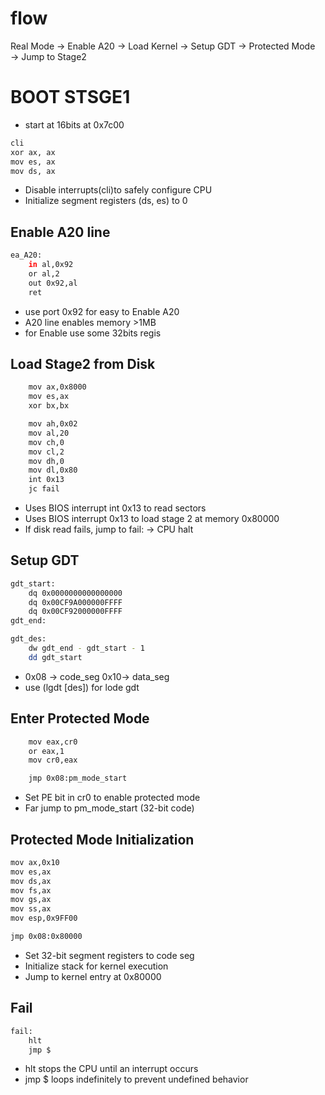 # flow
Real Mode → Enable A20 → Load Kernel → Setup GDT → Protected Mode → Jump to Stage2

# BOOT STSGE1
- start at 16bits at 0x7c00
```bash
cli
xor ax, ax
mov es, ax
mov ds, ax
```
- Disable interrupts(cli)to safely configure CPU
- Initialize segment registers (ds, es) to 0

## Enable A20 line
```bash
ea_A20:
    in al,0x92
    or al,2
    out 0x92,al
    ret
```
- use port 0x92 for easy to Enable A20
- A20 line enables memory >1MB
- for Enable use some 32bits regis

## Load Stage2 from Disk
```bash
    mov ax,0x8000
    mov es,ax
    xor bx,bx

    mov ah,0x02
    mov al,20
    mov ch,0
    mov cl,2
    mov dh,0
    mov dl,0x80
    int 0x13
    jc fail
```
- Uses BIOS interrupt int 0x13 to read sectors 
- Uses BIOS interrupt 0x13 to load stage 2 at memory 0x80000
- If disk read fails, jump to fail: → CPU halt

## Setup GDT
```bash 
gdt_start:
    dq 0x0000000000000000
    dq 0x00CF9A000000FFFF
    dq 0x00CF92000000FFFF
gdt_end:

gdt_des:
    dw gdt_end - gdt_start - 1
    dd gdt_start
```
- 0x08 -> code_seg 0x10-> data_seg 
- use (lgdt [des]) for lode gdt

## Enter Protected Mode
```bash 
    mov eax,cr0
    or eax,1
    mov cr0,eax

    jmp 0x08:pm_mode_start
```
- Set PE bit in cr0 to enable protected mode
- Far jump to pm_mode_start (32-bit code)

## Protected Mode Initialization
```bash
mov ax,0x10
mov es,ax
mov ds,ax
mov fs,ax
mov gs,ax
mov ss,ax
mov esp,0x9FF00

jmp 0x08:0x80000
```
- Set 32-bit segment registers to code seg 
- Initialize stack for kernel execution
- Jump to kernel entry at 0x80000

## Fail
```bash
fail:
    hlt
    jmp $
```
- hlt stops the CPU until an interrupt occurs 
- jmp $ loops indefinitely to prevent undefined behavior
